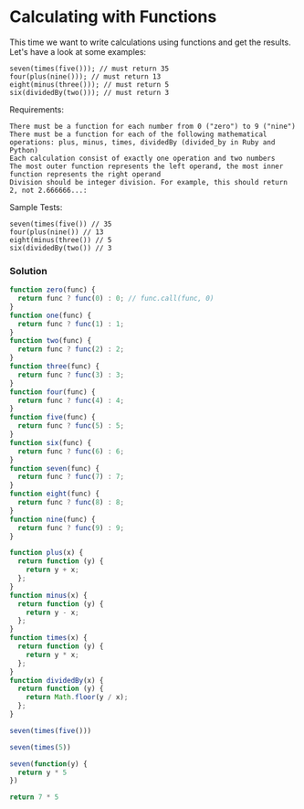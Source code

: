 # Calculating with Functions

This time we want to write calculations using functions and get the results. Let's have a look at some examples:

    seven(times(five())); // must return 35
    four(plus(nine())); // must return 13
    eight(minus(three())); // must return 5
    six(dividedBy(two())); // must return 3

Requirements:

    There must be a function for each number from 0 ("zero") to 9 ("nine")
    There must be a function for each of the following mathematical operations: plus, minus, times, dividedBy (divided_by in Ruby and Python)
    Each calculation consist of exactly one operation and two numbers
    The most outer function represents the left operand, the most inner function represents the right operand
    Division should be integer division. For example, this should return 2, not 2.666666...:

Sample Tests:

    seven(times(five()) // 35
    four(plus(nine()) // 13
    eight(minus(three()) // 5
    six(dividedBy(two()) // 3

### Solution

```js
function zero(func) {
  return func ? func(0) : 0; // func.call(func, 0)
}
function one(func) {
  return func ? func(1) : 1;
}
function two(func) {
  return func ? func(2) : 2;
}
function three(func) {
  return func ? func(3) : 3;
}
function four(func) {
  return func ? func(4) : 4;
}
function five(func) {
  return func ? func(5) : 5;
}
function six(func) {
  return func ? func(6) : 6;
}
function seven(func) {
  return func ? func(7) : 7;
}
function eight(func) {
  return func ? func(8) : 8;
}
function nine(func) {
  return func ? func(9) : 9;
}

function plus(x) {
  return function (y) {
    return y + x;
  };
}
function minus(x) {
  return function (y) {
    return y - x;
  };
}
function times(x) {
  return function (y) {
    return y * x;
  };
}
function dividedBy(x) {
  return function (y) {
    return Math.floor(y / x);
  };
}
```
```js
seven(times(five()))

seven(times(5))

seven(function(y) {
  return y * 5
})

return 7 * 5
```